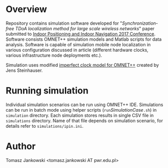 # Overview

Repository contains simulation software developed for "*Synchronization-free TDoA localization method for large scale wireless networks*" paper submitted to [Indoor Positioning and Indoor Navigation 2017 Conference][1]. Software consists OMNET++ simulation models and Matlab scripts for data analysis. Software is capable of simulation mobile node localization in various configuration discussed in article (different hardware clocks, various infrastructure node deployments etc.). 

Simulation uses modified [imperfect clock model for OMNET++][2] created by Jens Steinhauser.

# Running simulation

Individual simulation scenarios can be run using OMNET++ IDE. Simulations can be run in batch mode using helper scripts (`run`*SimulationCase*`.sh`) in `simulation` directory. Each simulation stores results in single CSV file in `simulations` directory. Name of that file depends on simulation scenario, for details refer to `simulations/ipin.ini`.

[1]: http://www.ipin2017.org/
[2]: https://github.com/JenSte/omnet-ptp

# Author
Tomasz Jankowski <tomasz.jankowski AT pwr.edu.pl>
